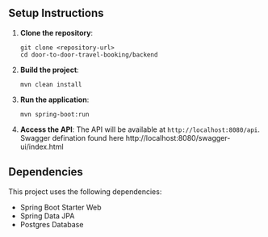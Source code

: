 
## Setup Instructions

1. **Clone the repository**:
   ```
   git clone <repository-url>
   cd door-to-door-travel-booking/backend
   ```

2. **Build the project**:
   ```
   mvn clean install
   ```

3. **Run the application**:
   ```
   mvn spring-boot:run
   ```

4. **Access the API**:
   The API will be available at `http://localhost:8080/api`. Swagger defination found here http://localhost:8080/swagger-ui/index.html
   
## Dependencies

This project uses the following dependencies:
- Spring Boot Starter Web
- Spring Data JPA
- Postgres Database
